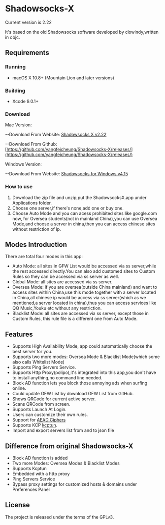 # Shadowsocks-X

Current version is 2.22

It's based on the old Shadowsocks software developed by clowindy,written in objc.

## Requirements

### Running

- macOS X 10.8+ (Mountain Lion and later versions)

### Building

- Xcode 9.0.1+

### Download

Mac Version:

--Download From  Website: [Shadowsocks X v2.22](http://www.emptyus.com/data/ssx-mac-v32.zip)

--Download From Github:   [https://github.com/yangfeicheung/Shadowsocks-X/releases/](https://github.com/yangfeicheung/Shadowsocks-X/releases/)

Windows Version:

--Download From Website:  [Shadowsocks for Windows v4.15](http://www.emptyus.com/data/ssx-win-v415.zip)


### How to use
1. Download the zip file and unzip,put the ShadowsocksX.app under Applications folder.
2. Choose one server,if there's none,add one or buy one.
3. Choose Auto Mode and you can acess prohibited sites like google.com now, for Oversea students(not in mainland China),you can use Oversea Mode,and choose a server in china,then you can access chinese sites without restriction of ip.

## Modes Introduction
There are total four modes in this app:
 - Auto Mode: all sites in GFW List would be accessed via ss server,while the rest accessed directly.You can also add customed sites to Custom Rules so they can be accessed via ss server as well.
 - Global Mode: all sites are accessed via ss server.
 - Oversea Mode: if you are oversea(outside China mainland) and want to access sites within China,use this mode together with a server located in China,all chinese ip would be access via ss server(which as we mentioned,a server located in china),thus you can access services like QQ Music,Youku etc without any restriction.
 - Blacklist Mode: all sites are accessed via ss server, except those in Custom Rules, this rule file is a different one from Auto Mode.

## Features

- Supports High Availability Mode, app could automatically choose the best server for you.
- Supports two more modes: Oversea Mode & Blacklist Mode(which some also calls Whitelist Mode)
- Supports Ping Servers Service.
- Supports Http Proxy(polipo),it's integrated into this app,you don't have to install anything,no command line needed.
- Block AD function lets you block those annoying ads when surfing online.
- Could update GFW List by download GFW List from GitHub.
- Shows QRCode for current active server.
- Scans QRCode from screen.
- Supports Launch At Login.
- Users can customize their own rules.
- Support for [AEAD Ciphers](https://shadowsocks.org/en/spec/AEAD-Ciphers.html)
- Supports KCP [kcptun](https://github.com/xtaci/kcptun). 
- Import and export servers list from and to json file

## Difference from original Shadowsocks-X
- Block AD function is added
- Two more Modes: Oversea Modes &  Blacklist Modes
- Supports Kcptun
- Embedded with a http proxy
- Ping Servers Service
- Bypass proxy settings for customized hosts & domains under Preferences Panel

## License

The project is released under the terms of the GPLv3.



